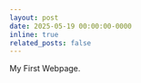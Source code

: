 ```yaml
---
layout: post
date: 2025-05-19 00:00:00-0000
inline: true
related_posts: false
---
```


My First Webpage.
